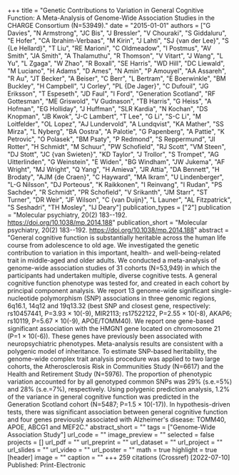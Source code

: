 +++
title = "Genetic Contributions to Variation in General Cognitive Function: A Meta-Analysis of Genome-Wide Association Studies in the CHARGE Consortium (N=53949)."
date = "2015-01-01"
authors = ["G Davies", "N Armstrong", "JC Bis", "J Bressler", "V Chouraki", "S Giddaluru", "E Hofer", "CA Ibrahim-Verbaas", "M Kirin", "J Lahti", "SJ {van der Lee}", "S {Le Hellard}", "T Liu", "RE Marioni", "C Oldmeadow", "I Postmus", "AV Smith", "JA Smith", "A Thalamuthu", "R Thomson", "V Vitart", "J Wang", "L Yu", "L Zgaga", "W Zhao", "R Boxall", "SE Harris", "WD Hill", "DC Liewald", "M Luciano", "H Adams", "D Ames", "N Amin", "P Amouyel", "AA Assareh", "R Au", "JT Becker", "A Beiser", "C Berr", "L Bertram", "E Boerwinkle", "BM Buckley", "H Campbell", "J Corley", "PL {De Jager}", "C Dufouil", "JG Eriksson", "T Espeseth", "JD Faul", "I Ford", "Generation Scotland", "RF Gottesman", "ME Griswold", "V Gudnason", "TB Harris", "G Heiss", "A Hofman", "EG Holliday", "J Huffman", "SLR Kardia", "N Kochan", "DS Knopman", "JB Kwok", "J-C Lambert", "T Lee", "G Li", "S-C Li", "M Loitfelder", "OL Lopez", "AJ Lundervold", "A Lundqvist", "KA Mather", "SS Mirza", "L Nyberg", "BA Oostra", "A Palotie", "G Papenberg", "A Pattie", "K Petrovic", "O Polasek", "BM Psaty", "P Redmond", "S Reppermund", "JI Rotter", "H Schmidt", "M Schuur", "PW Schofield", "RJ Scott", "VM Steen", "DJ Stott", "JC {van Swieten}", "KD Taylor", "J Trollor", "S Trompet", "AG Uitterlinden", "G Weinstein", "E Widen", "BG Windham", "JW Jukema", "AF Wright", "MJ Wright", "Q Yang", "H Amieva", "JR Attia", "DA Bennett", "H Brodaty", "AJM {de Craen}", "C Hayward", "MA Ikram", "U Lindenberger", "L-G Nilsson", "DJ Porteous", "K Raikkonen", "I Reinvang", "I Rudan", "PS Sachdev", "R Schmidt", "PR Schofield", "V Srikanth", "JM Starr", "ST Turner", "DR Weir", "JF Wilson", "C {van Duijn}", "L Launer", "AL Fitzpatrick", "S Seshadri", "TH Mosley", "IJ Deary"]
publication_types = ["2"]
publication = "Molecular psychiatry, 20(2) 183--192. https://doi.org/10.1038/mp.2014.188"
publication_short = "Molecular psychiatry, 20(2) 183--192. https://doi.org/10.1038/mp.2014.188"
abstract = "General cognitive function is substantially heritable across the human life course from adolescence to old age. We investigated the genetic contribution to variation in this important, health- and well-being-related trait in middle-aged and older adults. We conducted a meta-analysis of genome-wide association studies of 31 cohorts (N=53,949) in which the participants had undertaken multiple, diverse cognitive tests. A general cognitive function phenotype was tested for, and created in each cohort by principal component analysis. We report 13 genome-wide significant single-nucleotide polymorphism (SNP) associations in three genomic regions, 6q16.1, 14q12 and 19q13.32 (best SNP and closest gene, respectively: rs10457441, P=3.93 × 10(-9), MIR2113; rs17522122, P=2.55 × 10(-8), AKAP6; rs10119, P=5.67 × 10(-9), APOE/TOMM40). We report one gene-based significant association with the HMGN1 gene located on chromosome 21 (P=1 × 10(-6)). These genes have previously been associated with neuropsychiatric phenotypes. Meta-analysis results are consistent with a polygenic model of inheritance. To estimate SNP-based heritability, the genome-wide complex trait analysis procedure was applied to two large cohorts, the Atherosclerosis Risk in Communities Study (N=6617) and the Health and Retirement Study (N=5976). The proportion of phenotypic variation accounted for by all genotyped common SNPs was 29% (s.e.=5%) and 28% (s.e.=7%), respectively. Using polygenic prediction analysis, 1.2% of the variance in general cognitive function was predicted in the Generation Scotland cohort (N=5487; P=1.5 × 10(-17)). In hypothesis-driven tests, there was significant association between general cognitive function and four genes previously associated with Alzheimer's disease: TOMM40, APOE, ABCG1 and MEF2C."
abstract_short = ""
tags = ["Genome-Wide Association Study"]
url_code = ""
image_preview = ""
selected = false
projects = []
url_pdf = ""
url_preprint = ""
url_dataset = ""
url_project = ""
url_slides = ""
url_video = ""
url_poster = ""
math = true
highlight = true
[header]
image = ""
caption = ""
+++
259 citations (Crossref) [2022-07-10] Published: Print-Electronic
